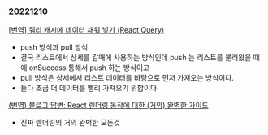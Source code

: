 ### 20221210
[[번역] 쿼리 캐시에 데이터 채워 넣기 (React Query)](https://velog.io/@eunbinn/seeding-the-query-cache)
- push 방식과 pull 방식
- 결국 리스트에서 상세를 갈때에 사용하는 방식인데 push 는 리스트를 불러왔을 떄에 onSuccess 통해서 push 하는 방식이고
- pull 방식은 상세에서 리스트 데이터를 바탕으로 먼저 가져오는 방식이다.
- 둘다 조금 더 데이터를 빨리 가져오기 위함이다.

[(번역) 블로그 답변: React 렌더링 동작에 대한 (거의) 완벽한 가이드](https://velog.io/@superlipbalm/blogged-answers-a-mostly-complete-guide-to-react-rendering-behavior#%EB%AA%A9%EC%B0%A8)
- 진짜 렌더링의 거의 완벽한 모든것
